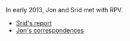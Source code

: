 In early 2013, Jon and Srid met with RPV.

* [Srid's report](http://actualfreedom.com.au/actualism/others/srid'sreport.htm)
* [Jon's correspondences](http://actualfreedom.com.au/richard/listdcorrespondence/jonathan.htm)